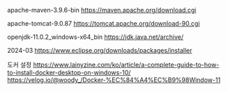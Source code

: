 apache-maven-3.9.6-bin
https://maven.apache.org/download.cgi

apache-tomcat-9.0.87
https://tomcat.apache.org/download-90.cgi

openjdk-11.0.2_windows-x64_bin
https://jdk.java.net/archive/

2024-03 
https://www.eclipse.org/downloads/packages/installer

도커 설정
https://www.lainyzine.com/ko/article/a-complete-guide-to-how-to-install-docker-desktop-on-windows-10/
https://velog.io/@woody_/Docker-%EC%84%A4%EC%B9%98Window-11
